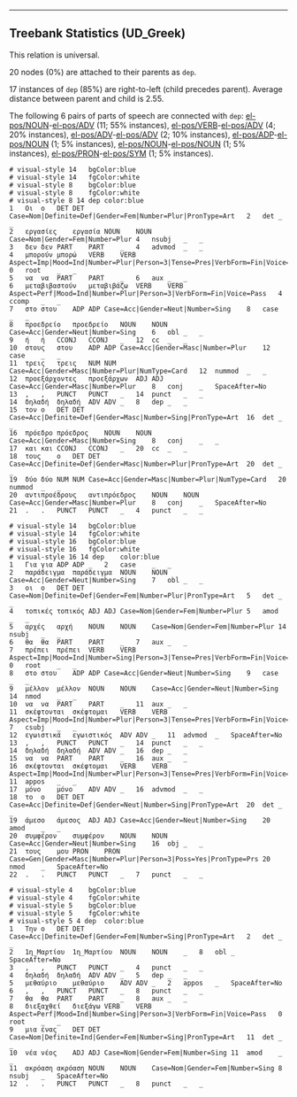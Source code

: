

--------------------------------------------------------------------------------

## Treebank Statistics (UD_Greek)

This relation is universal.

20 nodes (0%) are attached to their parents as `dep`.

17 instances of `dep` (85%) are right-to-left (child precedes parent).
Average distance between parent and child is 2.55.

The following 6 pairs of parts of speech are connected with `dep`: [el-pos/NOUN]()-[el-pos/ADV]() (11; 55% instances), [el-pos/VERB]()-[el-pos/ADV]() (4; 20% instances), [el-pos/ADV]()-[el-pos/ADV]() (2; 10% instances), [el-pos/ADP]()-[el-pos/NOUN]() (1; 5% instances), [el-pos/NOUN]()-[el-pos/NOUN]() (1; 5% instances), [el-pos/PRON]()-[el-pos/SYM]() (1; 5% instances).


~~~ conllu
# visual-style 14	bgColor:blue
# visual-style 14	fgColor:white
# visual-style 8	bgColor:blue
# visual-style 8	fgColor:white
# visual-style 8 14 dep	color:blue
1	Οι	ο	DET	DET	Case=Nom|Definite=Def|Gender=Fem|Number=Plur|PronType=Art	2	det	_	_
2	εργασίες	εργασία	NOUN	NOUN	Case=Nom|Gender=Fem|Number=Plur	4	nsubj	_	_
3	δεν	δεν	PART	PART	_	4	advmod	_	_
4	μπορούν	μπορώ	VERB	VERB	Aspect=Imp|Mood=Ind|Number=Plur|Person=3|Tense=Pres|VerbForm=Fin|Voice=Act	0	root	_	_
5	να	να	PART	PART	_	6	aux	_	_
6	μεταβιβαστούν	μεταβιβάζω	VERB	VERB	Aspect=Perf|Mood=Ind|Number=Plur|Person=3|VerbForm=Fin|Voice=Pass	4	ccomp	_	_
7	στο	στου	ADP	ADP	Case=Acc|Gender=Neut|Number=Sing	8	case	_	_
8	προεδρείο	προεδρείο	NOUN	NOUN	Case=Acc|Gender=Neut|Number=Sing	6	obl	_	_
9	ή	ή	CCONJ	CCONJ	_	12	cc	_	_
10	στους	στου	ADP	ADP	Case=Acc|Gender=Masc|Number=Plur	12	case	_	_
11	τρεις	τρεις	NUM	NUM	Case=Acc|Gender=Masc|Number=Plur|NumType=Card	12	nummod	_	_
12	προεξάρχοντες	προεξάρχων	ADJ	ADJ	Case=Acc|Gender=Masc|Number=Plur	8	conj	_	SpaceAfter=No
13	,	,	PUNCT	PUNCT	_	14	punct	_	_
14	δηλαδή	δηλαδή	ADV	ADV	_	8	dep	_	_
15	τον	ο	DET	DET	Case=Acc|Definite=Def|Gender=Masc|Number=Sing|PronType=Art	16	det	_	_
16	πρόεδρο	πρόεδρος	NOUN	NOUN	Case=Acc|Gender=Masc|Number=Sing	8	conj	_	_
17	και	και	CCONJ	CCONJ	_	20	cc	_	_
18	τους	ο	DET	DET	Case=Acc|Definite=Def|Gender=Masc|Number=Plur|PronType=Art	20	det	_	_
19	δύο	δύο	NUM	NUM	Case=Acc|Gender=Masc|Number=Plur|NumType=Card	20	nummod	_	_
20	αντιπροέδρους	αντιπρόεδρος	NOUN	NOUN	Case=Acc|Gender=Masc|Number=Plur	8	conj	_	SpaceAfter=No
21	.	.	PUNCT	PUNCT	_	4	punct	_	_

~~~


~~~ conllu
# visual-style 14	bgColor:blue
# visual-style 14	fgColor:white
# visual-style 16	bgColor:blue
# visual-style 16	fgColor:white
# visual-style 16 14 dep	color:blue
1	Για	για	ADP	ADP	_	2	case	_	_
2	παράδειγμα	παράδειγμα	NOUN	NOUN	Case=Acc|Gender=Neut|Number=Sing	7	obl	_	_
3	οι	ο	DET	DET	Case=Nom|Definite=Def|Gender=Fem|Number=Plur|PronType=Art	5	det	_	_
4	τοπικές	τοπικός	ADJ	ADJ	Case=Nom|Gender=Fem|Number=Plur	5	amod	_	_
5	αρχές	αρχή	NOUN	NOUN	Case=Nom|Gender=Fem|Number=Plur	14	nsubj	_	_
6	θα	θα	PART	PART	_	7	aux	_	_
7	πρέπει	πρέπει	VERB	VERB	Aspect=Imp|Mood=Ind|Number=Sing|Person=3|Tense=Pres|VerbForm=Fin|Voice=Act	0	root	_	_
8	στο	στου	ADP	ADP	Case=Acc|Gender=Neut|Number=Sing	9	case	_	_
9	μέλλον	μέλλον	NOUN	NOUN	Case=Acc|Gender=Neut|Number=Sing	14	nmod	_	_
10	να	να	PART	PART	_	11	aux	_	_
11	σκέφτονται	σκέφτομαι	VERB	VERB	Aspect=Imp|Mood=Ind|Number=Plur|Person=3|Tense=Pres|VerbForm=Fin|Voice=Pass	7	csubj	_	_
12	εγωιστικά	εγωιστικός	ADV	ADV	_	11	advmod	_	SpaceAfter=No
13	,	,	PUNCT	PUNCT	_	14	punct	_	_
14	δηλαδή	δηλαδή	ADV	ADV	_	16	dep	_	_
15	να	να	PART	PART	_	16	aux	_	_
16	σκέφτονται	σκέφτομαι	VERB	VERB	Aspect=Imp|Mood=Ind|Number=Plur|Person=3|Tense=Pres|VerbForm=Fin|Voice=Pass	11	appos	_	_
17	μόνο	μόνο	ADV	ADV	_	16	advmod	_	_
18	το	ο	DET	DET	Case=Acc|Definite=Def|Gender=Neut|Number=Sing|PronType=Art	20	det	_	_
19	άμεσο	άμεσος	ADJ	ADJ	Case=Acc|Gender=Neut|Number=Sing	20	amod	_	_
20	συμφέρον	συμφέρον	NOUN	NOUN	Case=Acc|Gender=Neut|Number=Sing	16	obj	_	_
21	τους	μου	PRON	PRON	Case=Gen|Gender=Masc|Number=Plur|Person=3|Poss=Yes|PronType=Prs	20	nmod	_	SpaceAfter=No
22	.	.	PUNCT	PUNCT	_	7	punct	_	_

~~~


~~~ conllu
# visual-style 4	bgColor:blue
# visual-style 4	fgColor:white
# visual-style 5	bgColor:blue
# visual-style 5	fgColor:white
# visual-style 5 4 dep	color:blue
1	Την	ο	DET	DET	Case=Acc|Definite=Def|Gender=Fem|Number=Sing|PronType=Art	2	det	_	_
2	1η_Μαρτίου	1η_Μαρτίου	NOUN	NOUN	_	8	obl	_	SpaceAfter=No
3	,	,	PUNCT	PUNCT	_	4	punct	_	_
4	δηλαδή	δηλαδή	ADV	ADV	_	5	dep	_	_
5	μεθαύριο	μεθαύριο	ADV	ADV	_	2	appos	_	SpaceAfter=No
6	,	,	PUNCT	PUNCT	_	8	punct	_	_
7	θα	θα	PART	PART	_	8	aux	_	_
8	διεξαχθεί	διεξάγω	VERB	VERB	Aspect=Perf|Mood=Ind|Number=Sing|Person=3|VerbForm=Fin|Voice=Pass	0	root	_	_
9	μια	ένας	DET	DET	Case=Nom|Definite=Ind|Gender=Fem|Number=Sing|PronType=Art	11	det	_	_
10	νέα	νέος	ADJ	ADJ	Case=Nom|Gender=Fem|Number=Sing	11	amod	_	_
11	ακρόαση	ακρόαση	NOUN	NOUN	Case=Nom|Gender=Fem|Number=Sing	8	nsubj	_	SpaceAfter=No
12	.	.	PUNCT	PUNCT	_	8	punct	_	_

~~~


